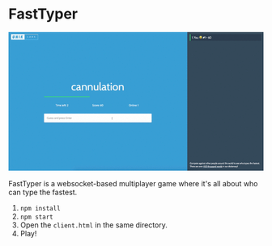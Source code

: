 # FastTyper
![](hero.gif)

FastTyper is a websocket-based multiplayer game where it's all about who can type the fastest.

1. `npm install`
2. `npm start`
3. Open the `client.html` in the same directory.
4. Play!

